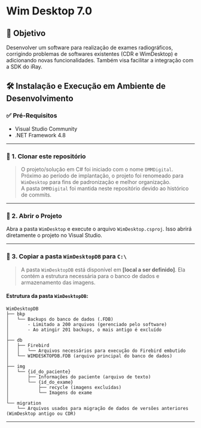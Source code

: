 # Wim Desktop 7.0

## 🎯 Objetivo

Desenvolver um software para realização de exames radiográficos, corrigindo problemas de softwares existentes (CDR e WimDesktop) e adicionando novas funcionalidades. Também visa facilitar a integração com a SDK do iRay.



## 🛠️ Instalação e Execução em Ambiente de Desenvolvimento

### ✅ Pré-Requisitos

- Visual Studio Community  
- .NET Framework 4.8

---

### 🔽 1. Clonar este repositório

> O projeto/solução em C# foi iniciado com o nome `DMMDigital`. Próximo ao período de implantação, o projeto foi renomeado para `WimDesktop` para fins de padronização e melhor organização.  
> A pasta `DMMDigital` foi mantida neste repositório devido ao histórico de commits.

---

### 📂 2. Abrir o Projeto

Abra a pasta `WimDesktop` e execute o arquivo `WimDesktop.csproj`. Isso abrirá diretamente o projeto no Visual Studio.

---

### 📁 3. Copiar a pasta `WimDesktopDB` para `C:\`

> A pasta `WimDesktopDB` está disponível em **[local a ser definido]**. Ela contém a estrutura necessária para o banco de dados e armazenamento das imagens.

#### Estrutura da pasta `WimDesktopDB`:

```
WimDesktopDB
├── bkp
│   └── Backups do banco de dados (.FDB)  
│       - Limitado a 200 arquivos (gerenciado pelo software)
│       - Ao atingir 201 backups, o mais antigo é excluído
│
├── db
│   ├── Firebird
│   │   └── Arquivos necessários para execução do Firebird embutido
│   └── WIMDESKTOPDB.FDB (arquivo principal do banco de dados)
│
├── img
│   └── {id_do_paciente}
│       ├── Informações do paciente (arquivo de texto)
│       └── {id_do_exame}
│           ├── recycle (imagens excluídas)
│           └── Imagens do exame
│
└── migration
    └── Arquivos usados para migração de dados de versões anteriores (WimDesktop antigo ou CDR)
```

---
